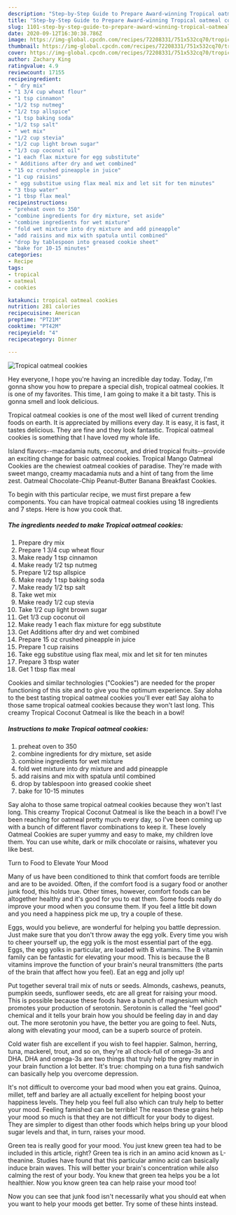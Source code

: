 ```yaml
---
description: "Step-by-Step Guide to Prepare Award-winning Tropical oatmeal cookies"
title: "Step-by-Step Guide to Prepare Award-winning Tropical oatmeal cookies"
slug: 1101-step-by-step-guide-to-prepare-award-winning-tropical-oatmeal-cookies
date: 2020-09-12T16:30:38.786Z
image: https://img-global.cpcdn.com/recipes/72208331/751x532cq70/tropical-oatmeal-cookies-recipe-main-photo.jpg
thumbnail: https://img-global.cpcdn.com/recipes/72208331/751x532cq70/tropical-oatmeal-cookies-recipe-main-photo.jpg
cover: https://img-global.cpcdn.com/recipes/72208331/751x532cq70/tropical-oatmeal-cookies-recipe-main-photo.jpg
author: Zachary King
ratingvalue: 4.9
reviewcount: 17155
recipeingredient:
- " dry mix"
- "1 3/4 cup wheat flour"
- "1 tsp cinnamon"
- "1/2 tsp nutmeg"
- "1/2 tsp allspice"
- "1 tsp baking soda"
- "1/2 tsp salt"
- " wet mix"
- "1/2 cup stevia"
- "1/2 cup light brown sugar"
- "1/3 cup coconut oil"
- "1 each flax mixture for egg substitute"
- " Additions after dry and wet combined"
- "15 oz crushed pineapple in juice"
- "1 cup raisins"
- " egg substitue using flax meal mix and let sit for ten minutes"
- "3 tbsp water"
- "1 tbsp flax meal"
recipeinstructions:
- "preheat oven to 350"
- "combine ingredients for dry mixture, set aside"
- "combine ingredients for wet mixture"
- "fold wet mixture into dry mixture and add pineapple"
- "add raisins and mix with spatula until combined"
- "drop by tablespoon into greased cookie sheet"
- "bake for 10-15 minutes"
categories:
- Recipe
tags:
- tropical
- oatmeal
- cookies

katakunci: tropical oatmeal cookies 
nutrition: 281 calories
recipecuisine: American
preptime: "PT21M"
cooktime: "PT42M"
recipeyield: "4"
recipecategory: Dinner

---
```



![Tropical oatmeal cookies](https://img-global.cpcdn.com/recipes/72208331/751x532cq70/tropical-oatmeal-cookies-recipe-main-photo.jpg)

Hey everyone, I hope you're having an incredible day today. Today, I'm gonna show you how to prepare a special dish, tropical oatmeal cookies. It is one of my favorites. This time, I am going to make it a bit tasty. This is gonna smell and look delicious.

Tropical oatmeal cookies is one of the most well liked of current trending foods on earth. It is appreciated by millions every day. It is easy, it is fast, it tastes delicious. They are fine and they look fantastic. Tropical oatmeal cookies is something that I have loved my whole life.

Island flavors--macadamia nuts, coconut, and dried tropical fruits--provide an exciting change for basic oatmeal cookies. Tropical Mango Oatmeal Cookies are the chewiest oatmeal cookies of paradise. They&#39;re made with sweet mango, creamy macadamia nuts and a hint of tang from the lime zest. Oatmeal Chocolate-Chip Peanut-Butter Banana Breakfast Cookies.


To begin with this particular recipe, we must first prepare a few components. You can have tropical oatmeal cookies using 18 ingredients and 7 steps. Here is how you cook that.

<!--inarticleads1-->

##### The ingredients needed to make Tropical oatmeal cookies:

1. Prepare  dry mix
1. Prepare 1 3/4 cup wheat flour
1. Make ready 1 tsp cinnamon
1. Make ready 1/2 tsp nutmeg
1. Prepare 1/2 tsp allspice
1. Make ready 1 tsp baking soda
1. Make ready 1/2 tsp salt
1. Take  wet mix
1. Make ready 1/2 cup stevia
1. Take 1/2 cup light brown sugar
1. Get 1/3 cup coconut oil
1. Make ready 1 each flax mixture for egg substitute
1. Get  Additions after dry and wet combined
1. Prepare 15 oz crushed pineapple in juice
1. Prepare 1 cup raisins
1. Take  egg substitue using flax meal, mix and let sit for ten minutes
1. Prepare 3 tbsp water
1. Get 1 tbsp flax meal


Cookies and similar technologies (&#34;Cookies&#34;) are needed for the proper functioning of this site and to give you the optimum experience. Say aloha to the best tasting tropical oatmeal cookies you&#39;ll ever eat! Say aloha to those same tropical oatmeal cookies because they won&#39;t last long. This creamy Tropical Coconut Oatmeal is like the beach in a bowl! 

<!--inarticleads2-->

##### Instructions to make Tropical oatmeal cookies:

1. preheat oven to 350
1. combine ingredients for dry mixture, set aside
1. combine ingredients for wet mixture
1. fold wet mixture into dry mixture and add pineapple
1. add raisins and mix with spatula until combined
1. drop by tablespoon into greased cookie sheet
1. bake for 10-15 minutes


Say aloha to those same tropical oatmeal cookies because they won&#39;t last long. This creamy Tropical Coconut Oatmeal is like the beach in a bowl! I&#39;ve been reaching for oatmeal pretty much every day, so I&#39;ve been coming up with a bunch of different flavor combinations to keep it. These lovely Oatmeal Cookies are super yummy and easy to make, my children love them. You can use white, dark or milk chocolate or raisins, whatever you like best. 

Turn to Food to Elevate Your Mood


Many of us have been conditioned to think that comfort foods are terrible and are to be avoided. Often, if the comfort food is a sugary food or another junk food, this holds true. Other times, however, comfort foods can be altogether healthy and it's good for you to eat them. Some foods really do improve your mood when you consume them. If you feel a little bit down and you need a happiness pick me up, try a couple of these.

Eggs, would you believe, are wonderful for helping you battle depression. Just make sure that you don't throw away the egg yolk. Every time you wish to cheer yourself up, the egg yolk is the most essential part of the egg. Eggs, the egg yolks in particular, are loaded with B vitamins. The B vitamin family can be fantastic for elevating your mood. This is because the B vitamins improve the function of your brain's neural transmitters (the parts of the brain that affect how you feel). Eat an egg and jolly up!

Put together several trail mix of nuts or seeds. Almonds, cashews, peanuts, pumpkin seeds, sunflower seeds, etc are all great for raising your mood. This is possible because these foods have a bunch of magnesium which promotes your production of serotonin. Serotonin is called the "feel good" chemical and it tells your brain how you should be feeling day in and day out. The more serotonin you have, the better you are going to feel. Nuts, along with elevating your mood, can be a superb source of protein.

Cold water fish are excellent if you wish to feel happier. Salmon, herring, tuna, mackerel, trout, and so on, they're all chock-full of omega-3s and DHA. DHA and omega-3s are two things that truly help the grey matter in your brain function a lot better. It's true: chomping on a tuna fish sandwich can basically help you overcome depression. 

It's not difficult to overcome your bad mood when you eat grains. Quinoa, millet, teff and barley are all actually excellent for helping boost your happiness levels. They help you feel full also which can truly help to better your mood. Feeling famished can be terrible! The reason these grains help your mood so much is that they are not difficult for your body to digest. They are simpler to digest than other foods which helps bring up your blood sugar levels and that, in turn, raises your mood.

Green tea is really good for your mood. You just knew green tea had to be included in this article, right? Green tea is rich in an amino acid known as L-theanine. Studies have found that this particular amino acid can basically induce brain waves. This will better your brain's concentration while also calming the rest of your body. You knew that green tea helps you be a lot healthier. Now you know green tea can help raise your mood too!

Now you can see that junk food isn't necessarily what you should eat when you want to help your moods get better. Try  some  of  these  hints  instead.

